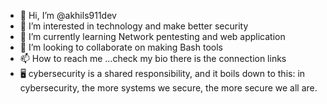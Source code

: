 - 👋 Hi, I’m @akhils911dev
- 👀 I’m interested in technology and make better security
- 🌱 I’m currently learning Network pentesting and web application
- 💞️ I’m looking to collaborate on making Bash tools
- 📫 How to reach me ...check my bio there is the connection links
- 🖥️ cybersecurity is a shared responsibility, and it boils down to this: in cybersecurity, the more systems we secure, the more secure we all are.
<!---
akhils911dev/akhils911dev is a ✨ special ✨ repository because its `README.md` (this file) appears on your GitHub profile.
You can click the Preview link to take a look at your changes.
--->
